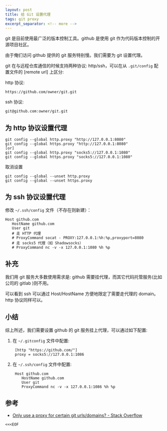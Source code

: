 ```yaml
---
layout: post
title: 给 Git 设置代理
tags: git proxy
excerpt_separator: <!-- more -->
---
```


git 是目前使用最广泛的版本控制工具。github 是使用 git 作为代码版本控制的开源项目社区。

由于俺们访问 github 提供的 git 服务特别慢。我们需要为 git 设置代理。

<!-- more -->

git 在与远程仓库通信的时候支持两种协议: http/ssh，可以在从 `.git/config` 配置文件的 [remote url] 上区分:

http 协议: 
    
    https://github.com/owner/git.git

ssh 协议:
    
    git@github.com:owner/git.git

## 为 http 协议设置代理

    git config --global http.proxy "http://127.0.0.1:8080"
    git config --global https.proxy "http://127.0.0.1:8080"
    [or] 
    git config --global http.proxy "socks5://127.0.0.1:1080"
    git config --global https.proxy "socks5://127.0.0.1:1080"

取消设置

    git config --global --unset http.proxy
    git config --global --unset https.proxy

## 为 ssh 协议设置代理

修改 `~/.ssh/config` 文件（不存在则新建）：

    Host github.com
       HostName github.com
       User git
       # 走 HTTP 代理
       # ProxyCommand socat - PROXY:127.0.0.1:%h:%p,proxyport=8080
       # 走 socks5 代理（如 Shadowsocks）
       # ProxyCommand nc -v -x 127.0.0.1:1080 %h %p

## 补充

我们用 git 服务大多数使用需求是: github 需要挂代理，而其它代码托管服务(比如公司的 gitlab )则不用。

可以看到 ssh 可以通过 Host/HostName 方便地限定了需要走代理的 domain。http 协议同样可以。

## 小结

综上所述，我们需要设置 github 的 git 服务挂上代理，可以通过如下配置:

1. 在 `~/.gitconfig` 文件中配置:
    
        [http "https://github.com/"]
        proxy = socks5://127.0.0.1:1086

2. 在 `~/.ssh/config` 文件中配置:
    
        Host github.com
           HostName github.com
           User git
           ProxyCommand nc -v -x 127.0.0.1:1086 %h %p

## 参考

- [Only use a proxy for certain git urls/domains? - Stack Overflow](https://stackoverflow.com/questions/16067534/only-use-a-proxy-for-certain-git-urls-domains/18712501#18712501)

`<<<EOF`
